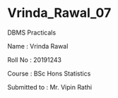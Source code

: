 # Vrinda_Rawal_07
DBMS Practicals

Name : Vrinda Rawal

Roll No : 20191243

Course : BSc Hons Statistics 

Submitted to : Mr. Vipin Rathi

